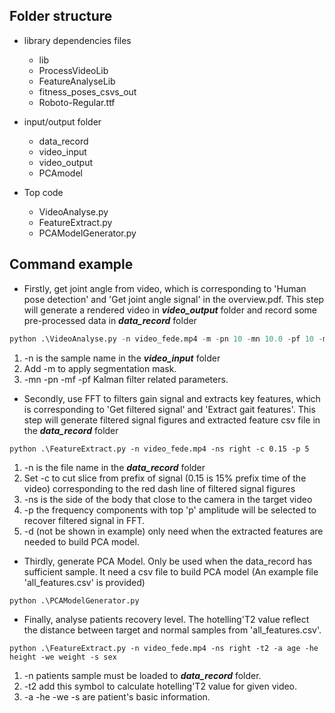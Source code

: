 ## Folder structure

- library dependencies files
  - lib
  - ProcessVideoLib
  - FeatureAnalyseLib
  - fitness_poses_csvs_out
  - Roboto-Regular.ttf

- input/output folder
  - data_record
  - video_input
  - video_output
  - PCAmodel
- Top code
  - VideoAnalyse.py
  - FeatureExtract.py
  - PCAModelGenerator.py

## Command example

- Firstly, get joint angle from video, which is corresponding to 'Human pose detection' and 'Get joint angle signal' in the overview.pdf. This step will generate a rendered video in ***video_output*** folder and record some pre-processed data in ***data_record*** folder

```python
python .\VideoAnalyse.py -n video_fede.mp4 -m -pn 10 -mn 10.0 -pf 10 -mf 10.0
```

1. -n is the sample name in the ***video_input*** folder
2. Add -m to apply segmentation mask.
3. -mn -pn -mf -pf Kalman filter related parameters.



- Secondly,  use FFT to filters gain signal and extracts key features, which is corresponding to 'Get filtered signal' and 'Extract gait features'. This step will generate filtered signal figures and extracted feature csv file in the  ***data_record*** folder

```
python .\FeatureExtract.py -n video_fede.mp4 -ns right -c 0.15 -p 5
```

1. -n is the file name in the ***data_record*** folder
2. Set -c to cut slice from prefix of signal (0.15 is 15% prefix time of the video) corresponding to the red dash line of filtered signal figures
3. -ns is the side of the body that close to the camera in the target video
4. -p the frequency components with top 'p' amplitude will be selected to recover filtered signal in FFT.
5. -d (not be shown in example) only need when the extracted features are needed to build PCA model. 



- Thirdly, generate PCA Model. Only be used when the data_record has sufficient sample. It need a csv file to build PCA model (An example file 'all_features.csv' is provided)

```
python .\PCAModelGenerator.py
```



- Finally, analyse patients recovery level. The hotelling'T2 value reflect the distance between target and normal samples from 'all_features.csv'.

```
python .\FeatureExtract.py -n video_fede.mp4 -ns right -t2 -a age -he height -we weight -s sex
```

1. -n patients sample must be loaded to ***data_record*** folder.
2. -t2 add this symbol to calculate hotelling'T2 value for given video.
3.  -a -he -we -s are patient's basic information.